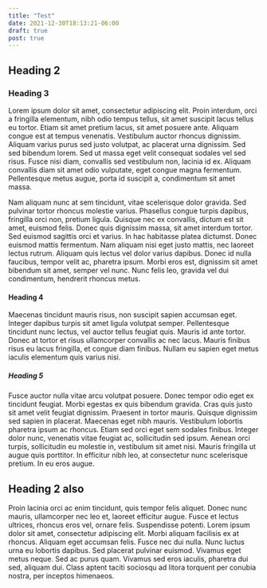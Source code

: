 ```yaml
---
title: "Test"
date: 2021-12-30T18:13:21-06:00
draft: true
post: true
---
```


## Heading 2

### Heading 3

Lorem ipsum dolor sit amet, consectetur adipiscing elit. Proin interdum, orci a fringilla elementum, nibh odio tempus tellus, sit amet suscipit lacus tellus eu tortor. Etiam sit amet pretium lacus, sit amet posuere ante. Aliquam congue est at tempus venenatis. Vestibulum auctor rhoncus dignissim. Aliquam varius purus sed justo volutpat, ac placerat urna dignissim. Sed sed bibendum lorem. Sed ut massa eget velit consequat sodales vel sed risus. Fusce nisi diam, convallis sed vestibulum non, lacinia id ex. Aliquam convallis diam sit amet odio vulputate, eget congue magna fermentum. Pellentesque metus augue, porta id suscipit a, condimentum sit amet massa.

Nam aliquam nunc at sem tincidunt, vitae scelerisque dolor gravida. Sed pulvinar tortor rhoncus molestie varius. Phasellus congue turpis dapibus, fringilla orci non, pretium ligula. Quisque nec ex convallis, dictum est sit amet, euismod felis. Donec quis dignissim massa, sit amet interdum tortor. Sed euismod sagittis orci et varius. In hac habitasse platea dictumst. Donec euismod mattis fermentum. Nam aliquam nisi eget justo mattis, nec laoreet lectus rutrum. Aliquam quis lectus vel dolor varius dapibus. Donec id nulla faucibus, tempor velit ac, pharetra ipsum. Morbi eros est, dignissim sit amet bibendum sit amet, semper vel nunc. Nunc felis leo, gravida vel dui condimentum, hendrerit rhoncus metus.

#### Heading 4

Maecenas tincidunt mauris risus, non suscipit sapien accumsan eget. Integer dapibus turpis sit amet ligula volutpat semper. Pellentesque tincidunt nunc lectus, vel auctor tellus feugiat quis. Mauris id ante tortor. Donec at tortor et risus ullamcorper convallis ac nec lacus. Mauris finibus risus eu lacus fringilla, et congue diam finibus. Nullam eu sapien eget metus iaculis elementum quis varius nisi.

##### Heading 5

Fusce auctor nulla vitae arcu volutpat posuere. Donec tempor odio eget ex tincidunt feugiat. Morbi egestas ex quis bibendum gravida. Cras quis justo sit amet velit feugiat dignissim. Praesent in tortor mauris. Quisque dignissim sed sapien in placerat. Maecenas eget nibh mauris. Vestibulum lobortis pharetra ipsum ac rhoncus. Etiam sed orci eget sem sodales finibus. Integer dolor nunc, venenatis vitae feugiat ac, sollicitudin sed ipsum. Aenean orci turpis, sollicitudin eu molestie in, vestibulum sit amet nisi. Mauris fringilla ut augue quis porttitor. In efficitur nibh leo, at consectetur nunc scelerisque pretium. In eu eros augue.

## Heading 2 also

Proin lacinia orci ac enim tincidunt, quis tempor felis aliquet. Donec nunc mauris, ullamcorper nec leo et, laoreet efficitur augue. Fusce et lectus ultrices, rhoncus eros vel, ornare felis. Suspendisse potenti. Lorem ipsum dolor sit amet, consectetur adipiscing elit. Morbi aliquam facilisis ex at rhoncus. Aliquam eget accumsan felis. Fusce nec dui nulla. Nunc luctus urna eu lobortis dapibus. Sed placerat pulvinar euismod. Vivamus eget metus neque. Sed ac purus quam. Vivamus sed eros iaculis, pharetra dui sed, aliquam dui. Class aptent taciti sociosqu ad litora torquent per conubia nostra, per inceptos himenaeos.
